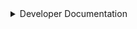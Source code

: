<details>
<summary>Developer Documentation</summary>
BetterTab also includes a "library" that can help you render icons next to a player on the player list.

This could for example be useful if you want to have a synced logo for everyone using your mod or modpack. BetterTab can then help you with the rendering part.

To insert a badge, simply register a badge provider, and insert your icons into the badge array. This could look like this:
```java
import static tab.bettertab.tabList.BadgeManager.registerBadgeProvider;

public class BadgeExample() {
    public void badgeCallback() {
        // You can easily add your own badges by registering a provider like the following example.
        registerBadgeProvider((player, badgeList) -> {
            if (player.getProfile().getName().equals("Fy17")) {
                badgeList.add(Identifier.of("myMod", "textures/gui/example.png"));
            }
        });
    }
}
```
</details>